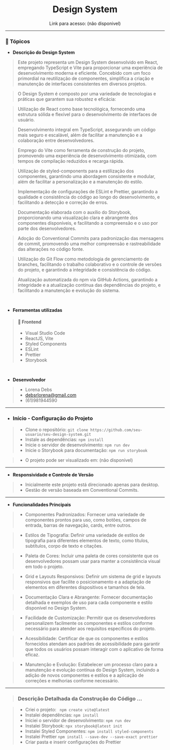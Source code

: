 <div align="center">
  <h1>Design System</h1>
  <p>Link para acesso: (não disponivel) </p>
</div>
<hr>

### :memo: Tópicos 

* **Descrição do Design System**

> Este projeto representa um Design System desenvolvido em React, empregando TypeScript e Vite para proporcionar uma experiência de desenvolvimento moderna e eficiente. Concebido com um foco primordial na reutilização de componentes, simplifica a criação e manutenção de interfaces consistentes em diversos projetos.

> O Design System é composto por uma variedade de tecnologias e práticas que garantem sua robustez e eficácia:

> Utilização de React como base tecnológica, fornecendo uma estrutura sólida e flexível para o desenvolvimento de interfaces de usuário.

> Desenvolvimento integral em TypeScript, assegurando um código mais seguro e escalável, além de facilitar a manutenção e a colaboração entre desenvolvedores.

> Emprego do Vite como ferramenta de construção do projeto, promovendo uma experiência de desenvolvimento otimizada, com tempos de compilação reduzidos e recarga rápida.

> Utilização de styled-components para a estilização dos componentes, garantindo uma abordagem consistente e modular, além de facilitar a personalização e a manutenção do estilo.

> Implementação de configurações de ESLint e Prettier, garantindo a qualidade e consistência do código ao longo do desenvolvimento, e facilitando a detecção e correção de erros.

> Documentação elaborada com o auxílio do Storybook, proporcionando uma visualização clara e abrangente dos componentes disponíveis, e facilitando a compreensão e o uso por parte dos desenvolvedores.

> Adoção do Conventional Commits para padronização das mensagens de commit, promovendo uma melhor compreensão e rastreabilidade das alterações no código fonte.

> Utilização do Git Flow como metodologia de gerenciamento de branches, facilitando o trabalho colaborativo e o controle de versões do projeto, e garantindo a integridade e consistência do código.

> Atualização automatizada do npm via GitHub Actions, garantindo a integridade e a atualização contínua das dependências do projeto, e facilitando a manutenção e evolução do sistema.


<br>

* **Ferramentas utilizadas**

> #### 🎨 Frontend
>
> * Visual Studio Code
> * ReactJS, Vite
> * Styled Components
> * ESLint
> * Prettier
> * Storybook

<br> 

* **Desenvolvedor**

> * Lorena Debs
> * debsrlorena@gmail.com
> * (61)981944590

<hr>

* ### Início - Configuração do Projeto

> * Clone o repositório: `git clone https://github.com/seu-usuario/seu-design-system.git`
> * Instale as dependências: `npm install`
> * Inicie o servidor de desenvolvimento: `npm run dev`
> * Inicie o Storybook para documentação: `npm run storybook`

> * O projeto pode ser visualizado em: (não disponível)

<hr>

* **Responsividade e Controle de Versão**

> * Inicialmente este projeto está direcionado apenas para desktop.
> * Gestão de versão baseada em Conventional Commits.

<hr>

* **Funcionalidades Principais**

> * Componentes Padronizados: Fornecer uma variedade de componentes prontos para uso, como botões, campos de entrada, barras de navegação, cards, entre outros.

> * Estilos de Tipografia: Definir uma variedade de estilos de tipografia para diferentes elementos de texto, como títulos, subtítulos, corpo de texto e citações.

> * Paleta de Cores: Incluir uma paleta de cores consistente que os desenvolvedores possam usar para manter a consistência visual em todo o projeto.

> * Grid e Layouts Responsivos: Definir um sistema de grid e layouts responsivos que facilite o posicionamento e a adaptação de elementos em diferentes dispositivos e tamanhos de tela.

> *  Documentação Clara e Abrangente: Fornecer documentação detalhada e exemplos de uso para cada componente e estilo disponível no Design System.

> *  Facilidade de Customização: Permitir que os desenvolvedores personalizem facilmente os componentes e estilos conforme necessário para atender aos requisitos específicos do projeto.

> *  Acessibilidade: Certificar de que os componentes e estilos fornecidos atendam aos padrões de acessibilidade para garantir que todos os usuários possam interagir com o aplicativo de forma eficaz.

> *  Manutenção e Evolução: Estabelecer um processo claro para a manutenção e evolução contínua do Design System, incluindo a adição de novos componentes e estilos e a aplicação de correções e melhorias conforme necessário.

<hr>

> ### Descrição Detalhada da Construção do Código ...

> * Criei o projeto: ` npm create vite@latest`
> * Instalei dependências: `npm install`
> * Iniciei o servidor de desenvolvimento: `npm run dev`
> * Instalei Storybook: `npx storybook@latest init`
> * Instalei Styled Componentes: `npm install styled-components` 
> * Instalei Prettier `npm install --save-dev --save-exact prettier`
> * Criar pasta e inserir configurações do Prettier
>


